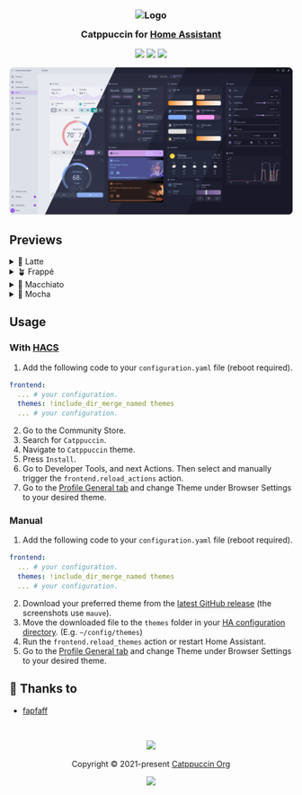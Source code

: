 <h3 align="center">
	<img src="https://raw.githubusercontent.com/catppuccin/catppuccin/main/assets/logos/exports/1544x1544_circle.png" width="100" alt="Logo"/><br/>
	<img src="https://raw.githubusercontent.com/catppuccin/catppuccin/main/assets/misc/transparent.png" height="30" width="0px"/>
	Catppuccin for <a href="https://www.home-assistant.io/">Home Assistant</a>
	<img src="https://raw.githubusercontent.com/catppuccin/catppuccin/main/assets/misc/transparent.png" height="30" width="0px"/>
</h3>

<p align="center">
	<a href="https://github.com/catppuccin/home-assistant/stargazers"><img src="https://img.shields.io/github/stars/catppuccin/home-assistant?colorA=363a4f&colorB=b7bdf8&style=for-the-badge"></a>
	<a href="https://github.com/catppuccin/home-assistant/issues"><img src="https://img.shields.io/github/issues/catppuccin/home-assistant?colorA=363a4f&colorB=f5a97f&style=for-the-badge"></a>
	<a href="https://github.com/catppuccin/home-assistant/contributors"><img src="https://img.shields.io/github/contributors/catppuccin/home-assistant?colorA=363a4f&colorB=a6da95&style=for-the-badge"></a>
</p>

<p align="center">
	<img src="assets/preview.webp"/>
</p>

## Previews

<details>
<summary>🌻 Latte</summary>
<img src="assets/latte/dashboard.webp"/>
<img src="assets/latte/editor-jinja2.webp"/>
<img src="assets/latte/editor-yaml.webp"/>
<img src="assets/latte/devtools.webp"/>
<img src="assets/latte/settings.webp"/>
<img src="assets/latte/profile.webp"/>
</details>
<details>
<summary>🪴 Frappé</summary>
<img src="assets/frappe/dashboard.webp"/>
<img src="assets/frappe/editor-jinja2.webp"/>
<img src="assets/frappe/editor-yaml.webp"/>
<img src="assets/frappe/devtools.webp"/>
<img src="assets/frappe/settings.webp"/>
<img src="assets/frappe/profile.webp"/>
</details>
<details>
<summary>🌺 Macchiato</summary>
<img src="assets/macchiato/dashboard.webp"/>
<img src="assets/macchiato/editor-jinja2.webp"/>
<img src="assets/macchiato/editor-yaml.webp"/>
<img src="assets/macchiato/devtools.webp"/>
<img src="assets/macchiato/settings.webp"/>
<img src="assets/macchiato/profile.webp"/>
</details>
</details>
<details>
<summary>🌿 Mocha</summary>
<img src="assets/mocha/dashboard.webp"/>
<img src="assets/mocha/editor-jinja2.webp"/>
<img src="assets/mocha/editor-yaml.webp"/>
<img src="assets/mocha/devtools.webp"/>
<img src="assets/mocha/settings.webp"/>
<img src="assets/mocha/profile.webp"/>
</details>

## Usage

### With [HACS](https://hacs.xyz/)

1. Add the following code to your `configuration.yaml` file (reboot required).

```yaml
frontend:
  ... # your configuration.
  themes: !include_dir_merge_named themes
  ... # your configuration.
```

2. Go to the Community Store.
3. Search for `Catppuccin`.
4. Navigate to `Catppuccin` theme.
5. Press `Install`.
6. Go to Developer Tools, and next Actions. Then select and manually trigger the `frontend.reload_actions` action.
7. Go to the [Profile General tab](https://my.home-assistant.io/redirect/profile) and change Theme under Browser Settings to your desired theme.

### Manual

1. Add the following code to your `configuration.yaml` file (reboot required).

```yaml
frontend:
  ... # your configuration.
  themes: !include_dir_merge_named themes
  ... # your configuration.
```

2. Download your preferred theme from the [latest GitHub release](https://github.com/catppuccin/home-assistant/releases/latest) (the screenshots use `mauve`).
3. Move the downloaded file to the `themes` folder in your
   [HA configuration directory](https://www.home-assistant.io/docs/configuration/#to-find-the-configuration-directory). (E.g. `~/config/themes`)
4. Run the `frontend.reload_themes` action or restart Home Assistant.
5. Go to the [Profile General tab](https://my.home-assistant.io/redirect/profile) and change Theme under Browser Settings to your desired theme.

## 💝 Thanks to

- [fapfaff](https://github.com/fapfaff)

&nbsp;

<p align="center">
	<img src="https://raw.githubusercontent.com/catppuccin/catppuccin/main/assets/footers/gray0_ctp_on_line.svg?sanitize=true" />
</p>

<p align="center">
	Copyright &copy; 2021-present <a href="https://github.com/catppuccin" target="_blank">Catppuccin Org</a>
</p>

<p align="center">
	<a href="https://github.com/catppuccin/catppuccin/blob/main/LICENSE"><img src="https://img.shields.io/static/v1.svg?style=for-the-badge&label=License&message=MIT&logoColor=d9e0ee&colorA=363a4f&colorB=b7bdf8"/></a>
</p>
